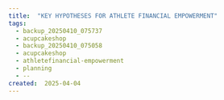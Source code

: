 ```yaml
---
title:  "KEY HYPOTHESES FOR ATHLETE FINANCIAL EMPOWERMENT"
tags:
  - backup_20250410_075737
  - acupcakeshop
  - backup_20250410_075058
  - acupcakeshop
  - athletefinancial-empowerment
  - planning
  - --
created:  2025-04-04
---
```




